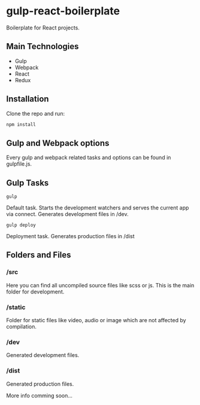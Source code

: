 # gulp-react-boilerplate
Boilerplate for React projects.

## Main Technologies

- Gulp
- Webpack
- React
- Redux

## Installation

Clone the repo and run:
```javascript
npm install
```

## Gulp and Webpack options

Every gulp and webpack related tasks and options can be found in gulpfile.js. 

## Gulp Tasks

```
gulp
```
Default task. 
Starts the development watchers and serves the current app via connect. Generates development files in /dev.

```
gulp deploy
```
Deployment task.
Generates production files in /dist

## Folders and Files

### /src
Here you can find all uncompiled source files like scss or js. This is the main folder for development.

### /static
Folder for static files like video, audio or image which are not affected by compilation.

### /dev
Generated development files.

### /dist
Generated production files.


More info comming soon...
